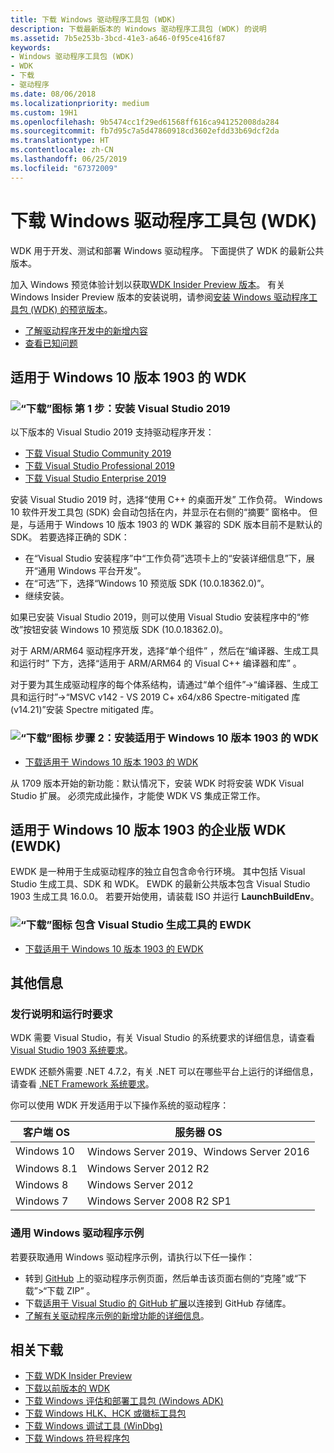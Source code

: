 ```yaml
---
title: 下载 Windows 驱动程序工具包 (WDK)
description: 下载最新版本的 Windows 驱动程序工具包 (WDK) 的说明
ms.assetid: 7b5e253b-3bcd-41e3-a646-0f95ce416f87
keywords:
- Windows 驱动程序工具包 (WDK)
- WDK
- 下载
- 驱动程序
ms.date: 08/06/2018
ms.localizationpriority: medium
ms.custom: 19H1
ms.openlocfilehash: 9b5474cc1f29ed61568ff616ca941252008da284
ms.sourcegitcommit: fb7d95c7a5d47860918cd3602efdd33b69dcf2da
ms.translationtype: HT
ms.contentlocale: zh-CN
ms.lasthandoff: 06/25/2019
ms.locfileid: "67372009"
---
```

# <a name="download-the-windows-driver-kit-wdk"></a>下载 Windows 驱动程序工具包 (WDK)

WDK 用于开发、测试和部署 Windows 驱动程序。 下面提供了 WDK 的最新公共版本。

加入 Windows 预览体验计划以获取[WDK Insider Preview 版本](https://www.microsoft.com/software-download/windowsinsiderpreviewWDK)。 有关 Windows Insider Preview 版本的安装说明，请参阅[安装 Windows 驱动程序工具包 (WDK) 的预览版本](installing-preview-versions-wdk.md)。

* [了解驱动程序开发中的新增内容](what-s-new-in-driver-development.md)
* [查看已知问题](https://go.microsoft.com/fwlink/?linkid=872986)

## <a name="wdk-for-windows-10-version-1903"></a>适用于 Windows 10 版本 1903 的 WDK

### <a name="download-iconimagesdownload-installpng-step-1-install-visual-studio-2019"></a>![“下载”图标](images/download-install.png) 第 1 步：安装 Visual Studio 2019

以下版本的 Visual Studio 2019 支持驱动程序开发：

* [下载 Visual Studio Community 2019](https://visualstudio.microsoft.com/thank-you-downloading-visual-studio/?sku=Community&rel=16)
* [下载 Visual Studio Professional 2019](https://visualstudio.microsoft.com/thank-you-downloading-visual-studio/?sku=Professional&rel=16)
* [下载 Visual Studio Enterprise 2019](https://visualstudio.microsoft.com/thank-you-downloading-visual-studio/?sku=Enterprise&rel=16)

安装 Visual Studio 2019 时，选择“使用 C++ 的桌面开发”  工作负荷。 Windows 10 软件开发工具包 (SDK) 会自动包括在内，并显示在右侧的“摘要”  窗格中。 但是，与适用于 Windows 10 版本 1903 的 WDK 兼容的 SDK 版本目前不是默认的 SDK。 若要选择正确的 SDK：

* 在“Visual Studio 安装程序”中“工作负荷”选项卡上的“安装详细信息”下，展开“通用 Windows 平台开发”。    
* 在“可选”下，选择“Windows 10 预览版 SDK (10.0.18362.0)”。  
* 继续安装。

如果已安装 Visual Studio 2019，则可以使用 Visual Studio 安装程序中的“修改”按钮安装 Windows 10 预览版 SDK (10.0.18362.0)。 

对于 ARM/ARM64 驱动程序开发，选择“单个组件”  ，然后在“编译器、生成工具和运行时”  下方，选择“适用于 ARM/ARM64 的 Visual C++ 编译器和库”  。

对于要为其生成驱动程序的每个体系结构，请通过“单个组件”->“编译器、生成工具和运行时”->“MSVC v142 - VS 2019 C+ x64/x86 Spectre-mitigated 库 (v14.21)”安装 Spectre mitigated 库。

### <a name="download-iconimagesdownload-installpng-step-2-install-wdk-for-windows-10-version-1903"></a>![“下载”图标](images/download-install.png) 步骤 2：安装适用于 Windows 10 版本 1903 的 WDK

* [下载适用于 Windows 10 版本 1903 的 WDK](https://go.microsoft.com/fwlink/?linkid=2085767)

从 1709 版本开始的新功能：默认情况下，安装 WDK 时将安装 WDK Visual Studio 扩展。 必须完成此操作，才能使 WDK VS 集成正常工作。

## <a name="enterprise-wdk-for-windows-10-version-1903-ewdk"></a>适用于 Windows 10 版本 1903 的企业版 WDK (EWDK)

EWDK 是一种用于生成驱动程序的独立自包含命令行环境。 其中包括 Visual Studio 生成工具、SDK 和 WDK。  EWDK 的最新公共版本包含 Visual Studio 1903 生成工具 16.0.0。  若要开始使用，请装载 ISO 并运行 **LaunchBuildEnv**。

### <a name="download-iconimagesdownload-installpng-ewdk-with-visual-studio-build-tools"></a>![“下载”图标](images/download-install.png) 包含 Visual Studio 生成工具的 EWDK

* [下载适用于 Windows 10 版本 1903 的 EWDK](https://developer.microsoft.com/windows/hardware/license-terms-EWDK-2)

## <a name="additional-information"></a>其他信息

### <a name="release-notes-and-run-time-requirements"></a>发行说明和运行时要求

WDK 需要 Visual Studio，有关 Visual Studio 的系统要求的详细信息，请查看 [Visual Studio 1903 系统要求](https://docs.microsoft.com/visualstudio/releases/2019/system-requirements)。

EWDK 还额外需要 .NET 4.7.2，有关 .NET 可以在哪些平台上运行的详细信息，请查看 [.NET Framework 系统要求](https://docs.microsoft.com/dotnet/framework/get-started/system-requirements)。

你可以使用 WDK 开发适用于以下操作系统的驱动程序：

|客户端 OS|服务器 OS|
|-|-|
|Windows 10|Windows Server 2019、Windows Server 2016|
|Windows 8.1|Windows Server 2012 R2|
Windows 8|Windows Server 2012|
Windows 7|Windows Server 2008 R2 SP1|

### <a name="universal-windows-driver-samples"></a>通用 Windows 驱动程序示例

若要获取通用 Windows 驱动程序示例，请执行以下任一操作：

* 转到 [GitHub](https://github.com/Microsoft/Windows-driver-samples) 上的驱动程序示例页面，然后单击该页面右侧的“克隆”或“下载”>“下载 ZIP”  。
* 下载[适用于 Visual Studio 的 GitHub 扩展](https://visualstudio.github.com/)以连接到 GitHub 存储库。
* [了解有关驱动程序示例的新增功能的详细信息](https://developer.microsoft.com/windows/hardware/drivers-code-samples)。

## <a name="related-downloads"></a>相关下载

* [下载 WDK Insider Preview](https://www.microsoft.com/software-download/windowsinsiderpreviewWDK)
* [下载以前版本的 WDK](other-wdk-downloads.md)
* [下载 Windows 评估和部署工具包 (Windows ADK)](https://docs.microsoft.com/windows-hardware/get-started/adk-install)
* [下载 Windows HLK、HCK 或徽标工具包](https://docs.microsoft.com/windows-hardware/test/hlk/windows-hardware-lab-kit)
* [下载 Windows 调试工具 (WinDbg)](https://docs.microsoft.com/windows-hardware/drivers/debugger/debugger-download-tools)
* [下载 Windows 符号程序包](https://docs.microsoft.com/windows-hardware/drivers/debugger/debugger-download-symbols)
